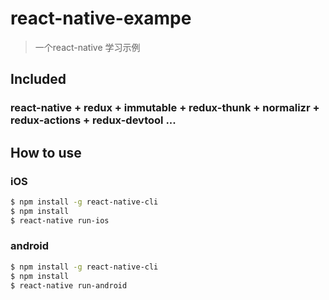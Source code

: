 # react-native-exampe
> 一个react-native 学习示例

## Included
### react-native + redux + immutable + redux-thunk + normalizr + redux-actions + redux-devtool ...

## How to use
### iOS
```bash
$ npm install -g react-native-cli
$ npm install 
$ react-native run-ios
```

### android
```bash
$ npm install -g react-native-cli
$ npm install 
$ react-native run-android
```
